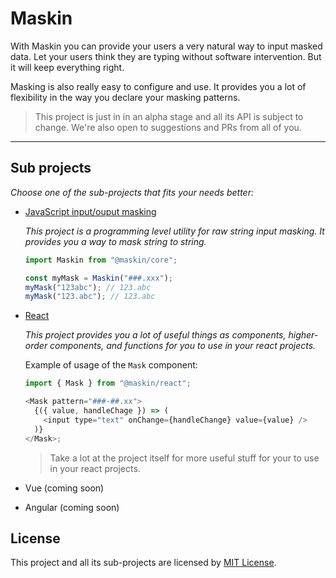 # Maskin

With Maskin you can provide your users a very natural way to input masked data.
Let your users think they are typing without software intervention. But it will
keep everything right.

Masking is also really easy to configure and use. It provides you a lot of
flexibility in the way you declare your masking patterns.

> This project is just in in an alpha stage and all its API is subject to
> change. We're also open to suggestions and PRs from all of you.

---

## Sub projects

_Choose one of the sub-projects that fits your needs better:_

- [JavaScript input/ouput masking](https://github.com/imbrn/maskin/tree/master/packages/core)

  _This project is a programming level utility for raw string input masking. It
  provides you a way to mask string to string._

  ```javascript
  import Maskin from "@maskin/core";

  const myMask = Maskin("###.xxx");
  myMask("123abc"); // 123.abc
  myMask("123.abc"); // 123.abc
  ```

- [React](https://github.com/imbrn/maskin/tree/master/packages/react)

  _This project provides you a lot of useful things as components, higher-order
  components, and functions for you to use in your react projects._

  Example of usage of the `Mask` component:

  ```javascript
  import { Mask } from "@maskin/react";

  <Mask pattern="###-##.xx">
    {({ value, handleChage }) => (
      <input type="text" onChange={handleChange} value={value} />
    )}
  </Mask>;
  ```

  > Take a lot at the project itself for more useful stuff for your to use in
  > your react projects.

- Vue (coming soon)

- Angular (coming soon)

## License

This project and all its sub-projects are licensed by [MIT License](https://opensource.org/licenses/MIT).
